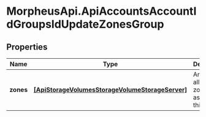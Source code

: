 # MorpheusApi.ApiAccountsAccountIdGroupsIdUpdateZonesGroup

## Properties

Name | Type | Description | Notes
------------ | ------------- | ------------- | -------------
**zones** | [**[ApiStorageVolumesStorageVolumeStorageServer]**](ApiStorageVolumesStorageVolumeStorageServer.md) | An array of all the zones assigned to this group. | 


